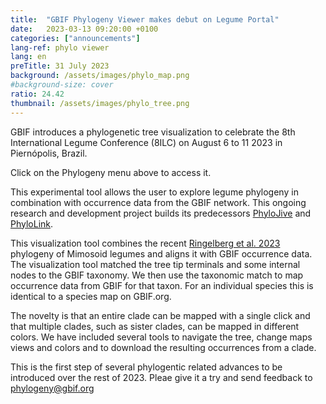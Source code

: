 ```yaml
---
title:  "GBIF Phylogeny Viewer makes debut on Legume Portal"
date:   2023-03-13 09:20:00 +0100
categories: ["announcements"]
lang-ref: phylo viewer
lang: en
preTitle: 31 July 2023
background: /assets/images/phylo_map.png
#background-size: cover
ratio: 24.42
thumbnail: /assets/images/phylo_tree.png
---
```


GBIF introduces a phylogenetic tree visualization to celebrate the 8th International Legume Conference (8ILC) on August 6 to 11 2023 in Piernópolis, Brazil.

Click on the Phylogeny menu above to access it.

This experimental tool allows the user to explore legume phylogeny in combination with occurrence data from the GBIF network. This ongoing research and development project builds its predecessors [PhyloJive](https://doi.org/10.1093/bioinformatics/btu024) and [PhyloLink](https://doi.org/10.1093/bioinformatics/bty792).

This visualization tool combines the recent [Ringelberg et al. 2023](https://www.science.org/doi/10.1126/sciadv.ade4954) phylogeny of Mimosoid legumes and aligns it with GBIF occurrence data. The visualization tool matched the tree tip terminals and some internal nodes to the GBIF taxonomy. We then use the taxonomic match to map occurrence data from GBIF for that taxon. For an individual species this is identical to a species map on GBIF.org. 

The novelty is that an entire clade can be mapped with a single click and that multiple clades, such as sister clades, can be mapped in different colors.  We have included several tools to navigate the tree, change maps views and colors and to download the resulting occurrences from a clade.

This is the first step of several phylogentic related advances to be introduced over the rest of 2023.  Pleae give it a try and send feedback to phylogeny@gbif.org





